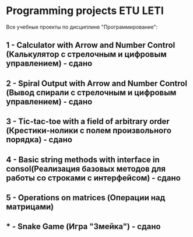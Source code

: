 # Programming projects ETU LETI
 Все учебные проекты по дисциплине "Прогрaммирование":
## 1 - Calculator with Аrrow and Number Control (Kалькулятор с стрелочным и цифровым управлением) - сдано
## 2 - Spiral Output with Аrrow and Number Control (Вывод спирали с стрелочным и цифровым управлением) - сдано
## 3 - Tic-tac-toe with a field of arbitrary ordеr (Креcтики-нолики с полем произвольного порядка) - сдано
## 4 - Basic string methods with interface in consol(Реализация базовых методов для работы со строками с интерфейсом) - сдано
## 5 - Operations on matrices (Операции над матрицами)
## * - Snake Game (Игра "Змейка") - сдано
